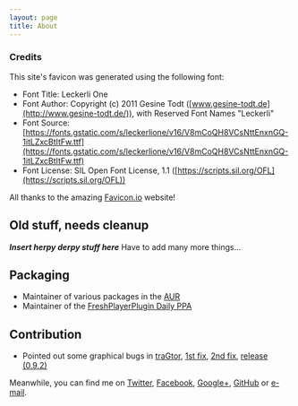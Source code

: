 ```yaml
---
layout: page
title: About
---
```


### Credits
This site's favicon was generated using the following font:

- Font Title: Leckerli One
- Font Author: Copyright (c) 2011 Gesine Todt ([www.gesine-todt.de](http://www.gesine-todt.de/)), with Reserved Font Names "Leckerli"
- Font Source: [https://fonts.gstatic.com/s/leckerlione/v16/V8mCoQH8VCsNttEnxnGQ-1itLZxcBtItFw.ttf](https://fonts.gstatic.com/s/leckerlione/v16/V8mCoQH8VCsNttEnxnGQ-1itLZxcBtItFw.ttf)
- Font License: SIL Open Font License, 1.1 ([https://scripts.sil.org/OFL](https://scripts.sil.org/OFL))

All thanks to the amazing [Favicon.io](https://favicon.io) website!


## Old stuff, needs cleanup

***Insert herpy derpy stuff here***
Have to add many more things...

## Packaging
* Maintainer of various packages in the [AUR](https://aur4.archlinux.org/packages/?SeB=m&K=ItachiSan)
* Maintainer of the [FreshPlayerPlugin Daily PPA](https://launchpad.net/~itachi-san/+archive/ubuntu/freshplayerplugin)

## Contribution
* Pointed out some graphical bugs in [traGtor](http://mein-neues-blog.de/tragtor-gui-for-ffmpeg/),
[1st fix](http://mein-neues-blog.de/tragtor-gui-for-ffmpeg/#comment-1640),
[2nd fix](http://mein-neues-blog.de/tragtor-gui-for-ffmpeg/#comment-1641),
[release (0.9.2)](http://mein-neues-blog.de/2015/07/22/tragtor-0-9-2-bugs-with-icons-window-title/)

Meanwhile, you can find me on [Twitter](https://twitter.com/santini__gio),
[Facebook](https://www.facebook.com/giovanni.santini),
[Google+](https://plus.google.com/+GiovanniSantini),
[GitHub](https://github.com/ItachiSan)
or
[e-mail](mailto:giovannisantini93@yahoo.it).
